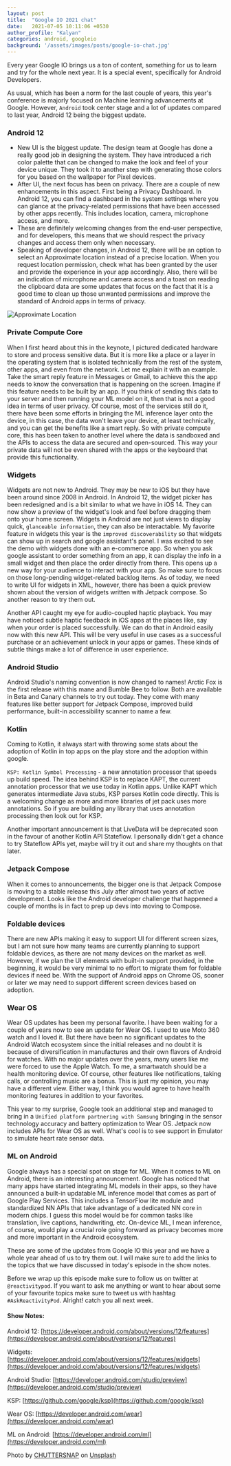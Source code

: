 ```yaml
---
layout: post
title:  "Google IO 2021 chat"
date:   2021-07-05 10:11:06 +0530
author_profile: "Kalyan"
categories: android, googleio
background: '/assets/images/posts/google-io-chat.jpg'
---
```

Every year Google IO brings us a ton of content, something for us to learn and try for the whole next year. It is a special event, specifically for Android Developers.

As usual, which has been a norm for the last couple of years, this year's conference is majorly focused on Machine learning advancements at Google. However, `Android` took center stage and a lot of updates compared to last year, Android 12 being the biggest update.

### Android 12
- New UI is the biggest update. The design team at Google has done a really good job in designing the system. They have introduced a rich color palette that can be changed to make the look and feel of your device unique. They took it to another step with generating those colors for you based on the wallpaper for Pixel devices.
- After UI, the next focus has been on privacy. There are a couple of new enhancements in this aspect. First being a Privacy Dashboard. In Android 12, you can find a dashboard in the system settings where you can glance at the privacy-related permissions that have been accessed by other apps recently. This includes location, camera, microphone access, and more.
- These are definitely welcoming changes from the end-user perspective, and for developers, this means that we should respect the privacy changes and access them only when necessary.
- Speaking of developer changes, in Android 12, there will be an option to select an Approximate location instead of a precise location. When you request location permission, check what has been granted by the user and provide the experience in your app accordingly. Also, there will be an indication of microphone and camera access and a toast on reading the clipboard data are some updates that focus on the fact that it is a good time to clean up those unwanted permissions and improve the standard of Android apps in terms of privacy.

<!-- <img src="/assets/images/posts/location-permissions.png" height="100%"/> -->
![Approximate Location](/assets/images/posts/location-permissions.png)


### Private Compute Core
When I first heard about this in the keynote, I pictured dedicated hardware to store and process sensitive data. But it is more like a place or a layer in the operating system that is isolated technically from the rest of the system, other apps, and even from the network. Let me explain it with an example. Take the smart reply feature in Messages or Gmail, to achieve this the app needs to know the conversation that is happening on the screen. Imagine if this feature needs to be built by an app. If you think of sending this data to your server and then running your ML model on it, then that is not a good idea in terms of user privacy. Of course, most of the services still do it, there have been some efforts in bringing the ML inference layer onto the device, in this case, the data won't leave your device, at least technically, and you can get the benefits like a smart reply. So with private compute core, this has been taken to another level where the data is sandboxed and the APIs to access the data are secured and open-sourced. This way your private data will not be even shared with the apps or the keyboard that provide this functionality.

### Widgets
Widgets are not new to Android. They may be new to iOS but they have been around since 2008 in Android. In Android 12, the widget picker has been redesigned and is a bit similar to what we have in iOS 14. They can now show a preview of the widget's look and feel before dragging them onto your home screen. Widgets in Android are not just views to display quick, `glanceable information`, they can also be interactable. My favorite feature in widgets this year is the `improved discoverability` so that widgets can show up in search and google assistant's panel. I was excited to see the demo with widgets done with an e-commerce app. So when you ask google assistant to order something from an app, it can display the info in a small widget and then place the order directly from there. This opens up a new way for your audience to interact with your app. So make sure to focus on those long-pending widget-related backlog items. As of today, we need to write UI for widgets in XML, however, there has been a quick preview shown about the version of widgets written with Jetpack compose. So another reason to try them out.

Another API caught my eye for audio-coupled haptic playback. You may have noticed subtle haptic feedback in iOS apps at the places like, say when your order is placed successfully. We can do that in Android easily now with this new API. This will be very useful in use cases as a successful purchase or an achievement unlock in your apps or games. These kinds of subtle things make a lot of difference in user experience.

### Android Studio
Android Studio's naming convention is now changed to names! Arctic Fox is the first release with this mane and Bumble Bee to follow. Both are available in Beta and Canary channels to try out today. They come with many features like better support for Jetpack Compose, improved build performance, built-in accessibility scanner to name a few.

### Kotlin
Coming to Kotlin, it always start with throwing some stats about the adoption of Kotlin in top apps on the play store and the adoption within google.

`KSP: Kotlin Symbol Processing` - a new annotation processor that speeds up build speed. The idea behind KSP is to replace KAPT, the current annotation processor that we use today in Kotlin apps. Unlike KAPT which generates intermediate Java stubs, KSP parses Kotlin code directly. This is a welcoming change as more and more libraries of jet pack uses more annotations. So if you are building any library that uses annotation processing then look out for KSP.

Another important announcement is that LiveData will be deprecated soon in the favour of another Kotlin API Stateflow. I personally didn't get a chance to try Stateflow APIs yet, maybe will try it out and share my thoughts on that later.

### Jetpack Compose
When it comes to announcements, the bigger one is that Jetpack Compose is moving to a stable release this July after almost two years of active development. Looks like the Android developer challenge that happened a couple of months is in fact to prep up devs into moving to Compose.

### Foldable devices
There are new APIs making it easy to support UI for different screen sizes, but I am not sure how many teams are currently planning to support foldable devices, as there are not many devices on the market as well. However, if we plan the UI elements with built-in support provided, in the beginning, it would be very minimal to no effort to migrate them for foldable devices if need be. With the support of Android apps on Chrome OS, sooner or later we may need to support different screen devices based on adoption.

### Wear OS
Wear OS updates has been my personal favorite. I have been waiting for a couple of years now to see an update for Wear OS. I used to use Moto 360 watch and I loved it. But there have been no significant updates to the Android Watch ecosystem since the initial releases and no doubt it is because of diversification in manufactures and their own flavors of Android for watches. With no major updates over the years, many users like me were forced to use the Apple Watch. To me, a smartwatch should be a health monitoring device. Of course, other features like notifications, taking calls, or controlling music are a bonus. This is just my opinion, you may have a different view. Either way, I think you would agree to have health monitoring features in addition to your favorites.

This year to my surprise, Google took an additional step and managed to bring in a `Unified platform partnering with Samsung` bringing in the sensor technology accuracy and battery optimization to Wear OS. Jetpack now includes APIs for Wear OS as well. What's cool is to see support in Emulator to simulate heart rate sensor data.

### ML on Android
Google always has a special spot on stage for ML. When it comes to ML on Android, there is an interesting announcement. Google has noticed that many apps have started integrating ML models in their apps, so they have announced a built-in updatable ML inference model that comes as part of Google Play Services. This includes a TensorFlow lite module and standardized NN APIs that take advantage of a dedicated NN core in modern chips.  I guess this model would be for common tasks like translation, live captions, handwriting, etc. On-device ML, I mean inference, of course, would play a crucial role going forward as privacy becomes more and more important in the Android ecosystem.

These are some of the updates from Google IO this year and we have a whole year ahead of us to try them out. I will make sure to add the links to the topics that we have discussed in today's episode in the show notes.

Before we wrap up this episode make sure to follow us on twitter at `@reactivitypod`. If you want to ask me anything or want to hear about some of your favourite topics make sure to tweet us with hashtag `#AskReactivityPod`. Alright! catch you all next week.

#### Show Notes:

Android 12: [https://developer.android.com/about/versions/12/features](https://developer.android.com/about/versions/12/features)

Widgets: [https://developer.android.com/about/versions/12/features/widgets](https://developer.android.com/about/versions/12/features/widgets)

Android Studio: [https://developer.android.com/studio/preview](https://developer.android.com/studio/preview)

KSP: [https://github.com/google/ksp](https://github.com/google/ksp)

Wear OS: [https://developer.android.com/wear](https://developer.android.com/wear)

ML on Android: [https://developer.android.com/ml](https://developer.android.com/ml)


Photo by <a href="https://unsplash.com/@chuttersnap?utm_source=unsplash&utm_medium=referral&utm_content=creditCopyText">CHUTTERSNAP</a> on <a href="https://unsplash.com/s/photos/google-conference?utm_source=unsplash&utm_medium=referral&utm_content=creditCopyText">Unsplash</a>
  